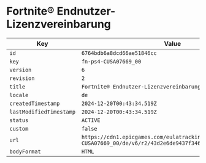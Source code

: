# Fortnite® Endnutzer-Lizenzvereinbarung

| Key | Value |
| --- | ----- |
| `id` | `6764bdb6a8dcd66ae51846cc` |
| `key` | `fn-ps4-CUSA07669_00` |
| `version` | `6` |
| `revision` | `2` |
| `title` | `Fortnite® Endnutzer-Lizenzvereinbarung` |
| `locale` | `de` |
| `createdTimestamp` | `2024-12-20T00:43:34.519Z` |
| `lastModifiedTimestamp` | `2024-12-20T00:43:34.519Z` |
| `status` | `ACTIVE` |
| `custom` | `false` |
| `url` | `https://cdn1.epicgames.com/eulatracking-download/fn-ps4-CUSA07669_00/de/v6/r2/43d2e6de9437f3469c7a6a72defea8b2.pdf` |
| `bodyFormat` | `HTML` |
